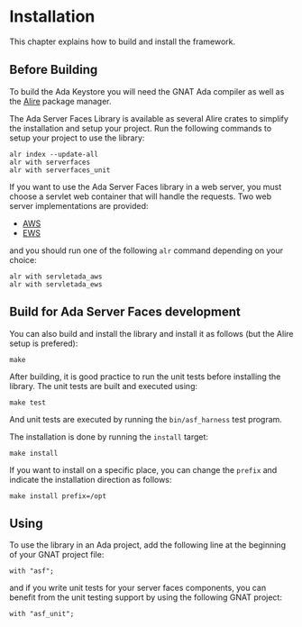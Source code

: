 # Installation

This chapter explains how to build and install the framework.

## Before Building

To build the Ada Keystore you will need the GNAT Ada compiler as well
as the [Alire](https://alire.ada.dev/) package manager.

The Ada Server Faces Library is available as several Alire crates to simplify the installation
and setup your project.  Run the following commands to setup your project to use the library:

```
alr index --update-all
alr with serverfaces
alr with serverfaces_unit
```

If you want to use the Ada Server Faces library in a web server, you must choose a servlet
web container that will handle the requests.  Two web server implementations are provided:

* [AWS](https://github.com/AdaCore/aws)
* [EWS](https://github.com/simonjwright/ews)

and you should run one of the following `alr` command depending on your choice:

```
alr with servletada_aws
alr with servletada_ews
```

## Build for Ada Server Faces development

You can also build and install the library and install it as follows
(but the Alire setup is prefered):

```
make
```

After building, it is good practice to run the unit tests before installing the library.
The unit tests are built and executed using:
```
make test
```
And unit tests are executed by running the `bin/asf_harness` test program.

The installation is done by running the `install` target:

```
make install
```

If you want to install on a specific place, you can change the `prefix` and indicate the installation
direction as follows:

```
make install prefix=/opt
```

## Using

To use the library in an Ada project, add the following line at the beginning of your
GNAT project file:

```
with "asf";
```

and if you write unit tests for your server faces components, you can benefit from
the unit testing support by using the following GNAT project:

```
with "asf_unit";
```

